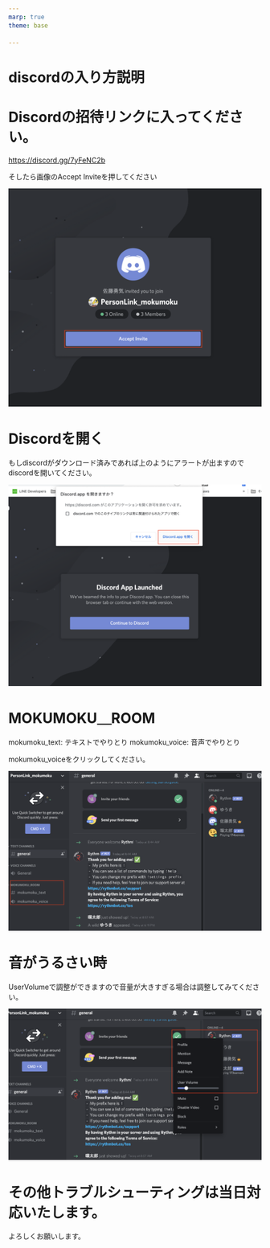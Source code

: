```yaml
---
marp: true
theme: base
    
---
```

<!--
headingDivider: 1
-->
# discordの入り方説明

# Discordの招待リンクに入ってください。
https://discord.gg/7yFeNC2b

そしたら画像のAccept Inviteを押してください

![bg right](images/mokumoku_invite.png)

# Discordを開く
もしdiscordがダウンロード済みであれば上のようにアラートが出ますのでdiscordを開いてください。

![bg right](images/mokumoku_app_open.png)

# MOKUMOKU＿ROOM

mokumoku_text: テキストでやりとり
mokumoku_voice: 音声でやりとり

mokumoku_voiceをクリックしてください。

![bg right 100%](images/mokumoku_channel.png)
 

# 音がうるさい時
UserVolumeで調整ができますので音量が大きすぎる場合は調整してみてください。

![bg right 100%](images/mokumoku_rythm.png)

# その他トラブルシューティングは当日対応いたします。
よろしくお願いします。

